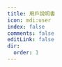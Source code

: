 ```yaml
---
title: 用戶說明書
icon: mdi:user
index: false
comments: false
editLink: false
dir:
  order: 1
---
```


<Catalog base='/zh-tw/manual/' />
